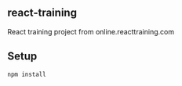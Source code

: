 react-training
---
React training project from online.reacttraining.com

Setup
---
```
npm install
```
